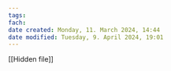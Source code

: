 ```yaml
---
tags: 
fach: 
date created: Monday, 11. March 2024, 14:44
date modified: Tuesday, 9. April 2024, 19:01
---
```


[[Hidden file]]